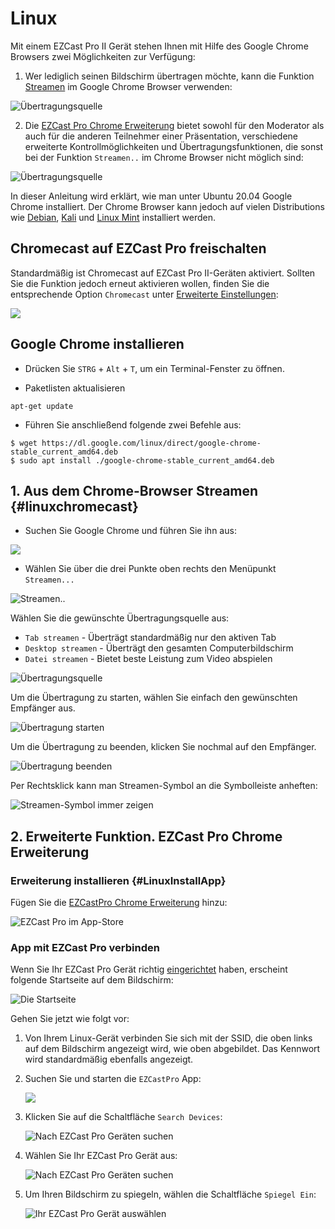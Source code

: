 # Linux

Mit einem EZCast Pro II Gerät stehen Ihnen mit Hilfe des Google Chrome Browsers zwei Möglichkeiten zur Verfügung:

1. Wer lediglich seinen Bildschirm übertragen möchte, kann die Funktion [Streamen](#linuxchromecast) im Google Chrome Browser verwenden:

![Übertragungsquelle](/assets/img/Linux.Chrome_select_stream2.png)

2. Die [EZCast Pro Chrome Erweiterung](#LinuxInstallApp) bietet sowohl für den Moderator als auch für die anderen Teilnehmer einer Präsentation, verschiedene erweiterte Kontrollmöglichkeiten und Übertragungsfunktionen, die sonst bei der  Funktion `Streamen..` im Chrome Browser nicht möglich sind:

![Übertragungsquelle](/assets/img/EZCastPro.Chrome.App.png)

In dieser Anleitung wird erklärt, wie man unter Ubuntu 20.04 Google Chrome installiert. Der Chrome Browser kann jedoch auf vielen Distributions wie [Debian](https://www.debian.org/distrib/), [Kali](https://www.kali.org/) und [Linux Mint](https://linuxmint.com/) installiert werden.

## Chromecast auf EZCast Pro freischalten

Standardmäßig ist Chromecast auf EZCast Pro II-Geräten aktiviert. Sollten Sie die Funktion jedoch erneut aktivieren wollen, finden Sie die entsprechende Option `Chromecast` unter [Erweiterte Einstellungen](adv.settings.md#Chromecast):

![](/assets/img/Chromecast-support.png)

## Google Chrome installieren

* Drücken Sie `STRG` + `Alt` + `T`, um ein Terminal-Fenster zu öffnen.

* Paketlisten aktualisieren

```
apt-get update
```

* Führen Sie anschließend folgende zwei Befehle aus:

```
$ wget https://dl.google.com/linux/direct/google-chrome-stable_current_amd64.deb
$ sudo apt install ./google-chrome-stable_current_amd64.deb
```

## 1. Aus dem Chrome-Browser Streamen {#linuxchromecast}

* Suchen Sie Google Chrome und führen Sie ihn aus:

![](/assets/img/Linux.Launch.Chrome.png)

* Wählen Sie über die drei Punkte oben rechts den Menüpunkt `Streamen...`

![Streamen..](/assets/img/Linux.Chrome_stream.png)

Wählen Sie die gewünschte Übertragungsquelle aus:

+ `Tab streamen` - Überträgt standardmäßig nur den aktiven Tab
+ `Desktop streamen` - Überträgt den gesamten Computerbildschirm 
+ `Datei streamen` - Bietet beste Leistung zum Video abspielen

![Übertragungsquelle](/assets/img/Linux.Chrome_select_stream2.png)

Um die Übertragung zu starten, wählen Sie einfach den gewünschten Empfänger aus.

![Übertragung starten](/assets/img/Linux.Chrome_start_stream.png)

Um die Übertragung zu beenden, klicken Sie nochmal auf den Empfänger.

![Übertragung beenden](/assets/img/end_stream.png)

Per Rechtsklick kann man Streamen-Symbol an die Symbolleiste anheften:

![Streamen-Symbol immer zeigen](/assets/img/Linux.Chrome.Always_show_icon.png)

## 2. Erweiterte Funktion. EZCast Pro Chrome Erweiterung 

### Erweiterung installieren {#LinuxInstallApp}

Fügen Sie die [EZCastPro Chrome Erweiterung](https://chrome.google.com/webstore/detail/ezcastpro/kngnopamkonohfcjpdjjecalmbifepfl/related) hinzu:

![EZCast Pro im App-Store](/assets/img/EZCastPro.Chrome.WebStore.Google.png)

### App mit EZCast Pro verbinden

Wenn Sie Ihr EZCast Pro Gerät richtig [eingerichtet](quickstart.md#Connect_ProBoxII) haben, erscheint folgende Startseite auf dem Bildschirm:

![Die Startseite](/assets/img/ProIIDongle_landingpage.png)

Gehen Sie jetzt wie folgt vor:

1.  Von Ihrem Linux-Gerät verbinden Sie sich mit der SSID, die oben links auf dem Bildschirm angezeigt wird, wie oben abgebildet. Das Kennwort wird standardmäßig ebenfalls angezeigt.

2.  Suchen Sie und starten die `EZCastPro` App:

    ![](/assets/img/Linux.Launch.EZCastPro.png)

3.  Klicken Sie auf die Schaltfläche `Search Devices`:

    ![Nach EZCast Pro Geräten suchen](/assets/img/chromeextension.searchdevices.png)

4.  Wählen Sie Ihr EZCast Pro Gerät aus:

	![Nach EZCast Pro Geräten suchen](/assets/img/chrome-windows_device-list.png)

5.  Um Ihren Bildschirm zu spiegeln, wählen die Schaltfläche `Spiegel Ein`:

    ![Ihr EZCast Pro Gerät auswählen](/assets/img/chromeextension.mirror.png)

